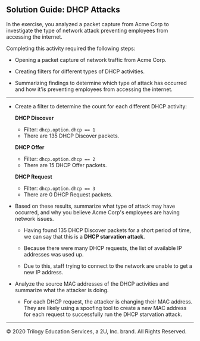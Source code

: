## Solution Guide: DHCP Attacks

In the exercise, you analyzed a packet capture from Acme Corp to investigate the type of network attack preventing employees from accessing the internet.

Completing this activity required the following steps:
- Opening a packet capture of network traffic from Acme Corp.

- Creating filters for different types of DHCP activities.

- Summarizing findings to determine which type of attack has occurred and how it'is preventing employees from accessing the internet.
   
---


- Create a filter to determine the count for each different DHCP activity:

  **DHCP Discover**
    
  - Filter: `dhcp.option.dhcp == 1`
  - There are 135 DHCP Discover packets.
    
  **DHCP Offer**
    
  - Filter: `dhcp.option.dhcp == 2`
  - There are 15 DHCP Offer packets.
    
  **DHCP Request**
    
  - Filter: `dhcp.option.dhcp == 3`
  - There are 0 DHCP Request packets.


- Based on these results, summarize what type of attack may have occurred, and why you believe Acme Corp's employees are having network issues.

  - Having found 135 DHCP Discover packets for a short period of time, we can say that this is a **DHCP starvation attack**. 

  - Because there were many DHCP requests, the list of available IP addresses was used up. 

  - Due to this, staff trying to connect to the network are unable to get a new IP address. 

- Analyze the source MAC addresses of the DHCP activities and summarize what the attacker is doing.

  - For each DHCP request, the attacker is changing their MAC address.  They are likely using a spoofing tool to create a new MAC address for each request to successfully run the DHCP starvation attack.

---
© 2020 Trilogy Education Services, a 2U, Inc. brand. All Rights Reserved.

